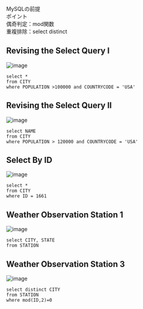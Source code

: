 MySQLの前提<br>
ポイント<br>
偶奇判定：mod関数<br>
重複排除：select distinct


## Revising the Select Query I
![image](https://user-images.githubusercontent.com/46245101/110939432-c0ddaf00-8378-11eb-8954-8cc3de9ef985.png)
```
select *
from CITY
where POPULATION >100000 and COUNTRYCODE = 'USA'
```

## Revising the Select Query II
![image](https://user-images.githubusercontent.com/46245101/110939564-f71b2e80-8378-11eb-9ff0-3653add498d2.png)
```
select NAME
from CITY
where POPULATION > 120000 and COUNTRYCODE = 'USA'
```

## Select By ID
![image](https://user-images.githubusercontent.com/46245101/110998454-2e61fd80-83c2-11eb-84e8-7e13b7fb3439.png)
```
select *
from CITY
where ID = 1661
```

## Weather Observation Station 1
![image](https://user-images.githubusercontent.com/46245101/111091997-103dfe00-8578-11eb-8e78-21c5160ba23b.png)
```
select CITY, STATE
from STATION
```
## Weather Observation Station 3
![image](https://user-images.githubusercontent.com/46245101/111092232-d28da500-8578-11eb-86f8-1094b7a0dc87.png)
```
select distinct CITY
from STATION
where mod(ID,2)=0
```


